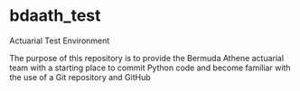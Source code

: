 # bdaath_test
Actuarial Test Environment

The purpose of this repository is to provide the Bermuda Athene actuarial team with a starting place to commit Python code and become familiar with the use of 
a Git repository and GitHub


